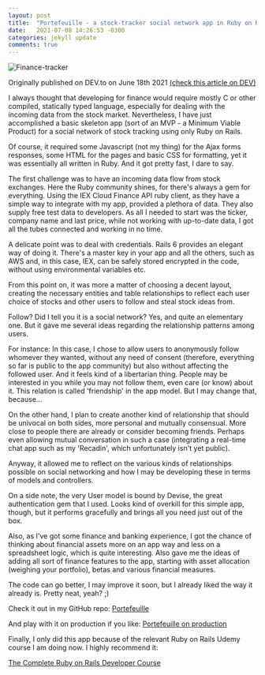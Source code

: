 ```yaml
---
layout: post
title:  "Portefeuille - a stock-tracker social network app in Ruby on Rails"
date:   2021-07-08 14:26:53 -0300
categories: jekyll update
comments: true
---
```


![Finance-tracker](https://res.cloudinary.com/practicaldev/image/fetch/s--XTN9fuI---/c_imagga_scale,f_auto,fl_progressive,h_420,q_auto,w_1000/https://dev-to-uploads.s3.amazonaws.com/uploads/articles/hxgksaphtiua8n1h2kfn.jpg)

Originally published on DEV.to on June 18th 2021
[(check this article on DEV)](https://dev.to/egoridi/portefeuille-a-stock-tracker-social-network-app-in-ruby-on-rails-1ico)

I always thought that developing for finance would require mostly C or other compiled, statically typed language, especially for dealing with the incoming data from the stock market. Nevertheless, I have just accomplished a basic skeleton app (sort of an MVP - a Minimum Viable Product) for a social network of stock tracking using only Ruby on Rails.

Of course, it required some Javascript (not my thing) for the Ajax forms responses, some HTML for the pages and basic CSS for formatting, yet it was essentially all written in Ruby. And it got pretty fast, I dare to say.

The first challenge was to have an incoming data flow from stock exchanges. Here the Ruby community shines, for there's always a gem for everything. Using the IEX Cloud Finance API ruby client, as they have a simple way to integrate with my app, provided a plethora of data. They also supply free test data to developers. As all I needed to start was the ticker, company name and last price, while not working with up-to-date data, I got all the tubes connected and working in no time.

A delicate point was to deal with credentials. Rails 6 provides an elegant way of doing it. There's a master key in your app and all the others, such as AWS and, in this case, IEX, can be safely stored encrypted in the code, without using environmental variables etc.

From this point on, it was more a matter of choosing a decent layout, creating the necessary entities and table relationships to reflect each user choice of stocks and other users to follow and steal stock ideas from.

Follow? Did I tell you it is a social network? Yes, and quite an elementary one. But it gave me several ideas regarding the relationship patterns among users.

For instance: In this case, I chose to allow users to anonymously follow whomever they wanted, without any need of consent (therefore, everything so far is public to the app community) but also without affecting the followed user. And it feels kind of a libertarian thing. People may be interested in you while you may not follow them, even care (or know) about it. This relation is called 'friendship' in the app model. But I may change that, because...

On the other hand, I plan to create another kind of relationship that should be univocal on both sides, more personal and mutually consensual. More close to people there are already or consider becoming friends. Perhaps even allowing mutual conversation in such a case (integrating a real-time chat app such as my 'Recadin', which unfortunately isn't yet public).

Anyway, it allowed me to reflect on the various kinds of relationships possible on social networking and how I may be developing these in terms of models and controllers.

On a side note, the very User model is bound by Devise, the great authentication gem that I used. Looks kind of overkill for this simple app, though, but it performs gracefully and brings all you need just out of the box.

Also, as I've got some finance and banking experience, I got the chance of thinking about financial assets more on an app way and less on a spreadsheet logic, which is quite interesting. Also gave me the ideas of adding all sort of finance features to the app, starting with asset allocation (weighing your portfolio), betas and various financial measures.

The code can go better, I may improve it soon, but I already liked the way it already is. Pretty neat, yeah? ;)

Check it out in my GitHub repo:
[Portefeuille](https://github.com/EGORIDI/finance-tracker)

And play with it on production if you like:
[Portefeuille on production](https://bearded-goose-39137.herokuapp.com)

Finally, I only did this app because of the relevant Ruby on Rails Udemy course I am doing now. I highly recommend it:

[The Complete Ruby on Rails Developer Course](https://www.udemy.com/share/1013z6BEQSdVxbRnw=/)

